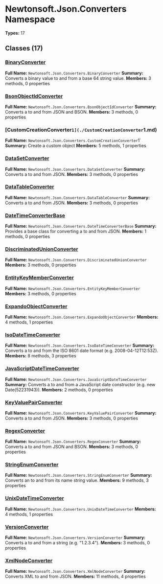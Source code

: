# Newtonsoft.Json.Converters Namespace

**Types:** 17

## Classes (17)

### [BinaryConverter](./BinaryConverter.md)
**Full Name:** `Newtonsoft.Json.Converters.BinaryConverter`
**Summary:** Converts a binary value to and from a base 64 string value.
**Members:** 3 methods, 0 properties

### [BsonObjectIdConverter](./BsonObjectIdConverter.md)
**Full Name:** `Newtonsoft.Json.Converters.BsonObjectIdConverter`
**Summary:** Converts a  to and from JSON and BSON.
**Members:** 3 methods, 0 properties

### [CustomCreationConverter`1](./CustomCreationConverter`1.md)
**Full Name:** `Newtonsoft.Json.Converters.CustomCreationConverter`1`
**Summary:** Create a custom object
**Members:** 5 methods, 1 properties

### [DataSetConverter](./DataSetConverter.md)
**Full Name:** `Newtonsoft.Json.Converters.DataSetConverter`
**Summary:** Converts a  to and from JSON.
**Members:** 3 methods, 0 properties

### [DataTableConverter](./DataTableConverter.md)
**Full Name:** `Newtonsoft.Json.Converters.DataTableConverter`
**Summary:** Converts a  to and from JSON.
**Members:** 3 methods, 0 properties

### [DateTimeConverterBase](./DateTimeConverterBase.md)
**Full Name:** `Newtonsoft.Json.Converters.DateTimeConverterBase`
**Summary:** Provides a base class for converting a  to and from JSON.
**Members:** 1 methods, 0 properties

### [DiscriminatedUnionConverter](./DiscriminatedUnionConverter.md)
**Full Name:** `Newtonsoft.Json.Converters.DiscriminatedUnionConverter`
**Members:** 3 methods, 0 properties

### [EntityKeyMemberConverter](./EntityKeyMemberConverter.md)
**Full Name:** `Newtonsoft.Json.Converters.EntityKeyMemberConverter`
**Members:** 3 methods, 0 properties

### [ExpandoObjectConverter](./ExpandoObjectConverter.md)
**Full Name:** `Newtonsoft.Json.Converters.ExpandoObjectConverter`
**Members:** 4 methods, 1 properties

### [IsoDateTimeConverter](./IsoDateTimeConverter.md)
**Full Name:** `Newtonsoft.Json.Converters.IsoDateTimeConverter`
**Summary:** Converts a  to and from the ISO 8601 date format (e.g. 2008-04-12T12:53Z).
**Members:** 8 methods, 3 properties

### [JavaScriptDateTimeConverter](./JavaScriptDateTimeConverter.md)
**Full Name:** `Newtonsoft.Json.Converters.JavaScriptDateTimeConverter`
**Summary:** Converts a  to and from a JavaScript date constructor (e.g. new Date(52231943)).
**Members:** 2 methods, 0 properties

### [KeyValuePairConverter](./KeyValuePairConverter.md)
**Full Name:** `Newtonsoft.Json.Converters.KeyValuePairConverter`
**Summary:** Converts a  to and from JSON.
**Members:** 3 methods, 0 properties

### [RegexConverter](./RegexConverter.md)
**Full Name:** `Newtonsoft.Json.Converters.RegexConverter`
**Summary:** Converts a  to and from JSON and BSON.
**Members:** 3 methods, 0 properties

### [StringEnumConverter](./StringEnumConverter.md)
**Full Name:** `Newtonsoft.Json.Converters.StringEnumConverter`
**Summary:** Converts an  to and from its name string value.
**Members:** 9 methods, 3 properties

### [UnixDateTimeConverter](./UnixDateTimeConverter.md)
**Full Name:** `Newtonsoft.Json.Converters.UnixDateTimeConverter`
**Members:** 4 methods, 1 properties

### [VersionConverter](./VersionConverter.md)
**Full Name:** `Newtonsoft.Json.Converters.VersionConverter`
**Summary:** Converts a  to and from a string (e.g. "1.2.3.4").
**Members:** 3 methods, 0 properties

### [XmlNodeConverter](./XmlNodeConverter.md)
**Full Name:** `Newtonsoft.Json.Converters.XmlNodeConverter`
**Summary:** Converts XML to and from JSON.
**Members:** 11 methods, 4 properties

